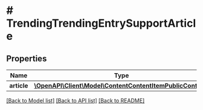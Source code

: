 # # TrendingTrendingEntrySupportArticle

## Properties

Name | Type | Description | Notes
------------ | ------------- | ------------- | -------------
**article** | [**\OpenAPI\Client\Model\ContentContentItemPublicContract**](ContentContentItemPublicContract.md) |  | [optional]

[[Back to Model list]](../../README.md#models) [[Back to API list]](../../README.md#endpoints) [[Back to README]](../../README.md)
